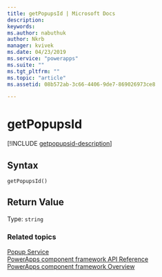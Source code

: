```yaml
---
title: getPopupsId | Microsoft Docs
description: 
keywords:
ms.author: nabuthuk
author: Nkrb
manager: kvivek
ms.date: 04/23/2019
ms.service: "powerapps"
ms.suite: ""
ms.tgt_pltfrm: ""
ms.topic: "article"
ms.assetid: 08b572ab-3c66-4406-9de7-869026973ce8

---
```


# getPopupsId

[!INCLUDE [getpopupsid-description](includes/getpopupsid-description.md)]

## Syntax

`getPopupsId()`

## Return Value

Type: `string`


### Related topics

[Popup Service](../popupservice.md)<br/>
[PowerApps component framework API Reference](../../reference/index.md)<br/>
[PowerApps component framework Overview](../../overview.md)